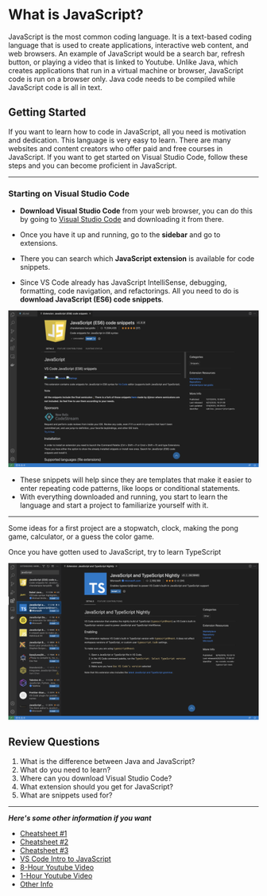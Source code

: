 # What is JavaScript?

JavaScript is the most common coding language. It is a text-based coding language that is used to create applications, interactive web content, and web browsers. An example of JavaScript would be a search bar, refresh button, or playing a video that is linked to Youtube. Unlike Java, which creates applications that run in a virtual machine or browser, JavaScript code is run on a browser only. Java code needs to be compiled while JavaScript code is all in text.

## Getting Started

If you want to learn how to code in JavaScript, all you need is motivation and dedication. This language is very easy to learn. There are many websites and content creators who offer paid and free courses in JavaScript. If you want to get started on Visual Studio Code, follow these steps and you can become proficient in JavaScript.

---

### Starting on Visual Studio Code

- **Download Visual Studio Code** from your web browser, you can do this by going to [Visual Studio Code](https://code.visualstudio.com/Download) and downloading it from there.
  
- Once you have it up and running, go to the **sidebar** and go to extensions.
- There you can search which **JavaScript extension** is available for code snippets.
- Since VS Code already has JavaScript IntelliSense, debugging, formatting, code navigation, and refactorings. All you need to do is **download JavaScript (ES6) code snippets**.
  
![ES6](/asset/es6.png)

- These snippets will help since they are templates that make it easier to enter repeating code patterns, like loops or conditional statements.
- With everything downloaded and running, you start to learn the language and start a project to familiarize yourself with it.
  
---

Some ideas for a first project are a stopwatch, clock, making the pong game, calculator, or a guess the color game.

Once you have gotten used to JavaScript, try to learn TypeScript

![TS](/asset/ts.png)

## Review Questions

1. What is the difference between Java and JavaScript?
2. What do you need to learn?
3. Where can you download Visual Studio Code?
4. What extension should you get for JavaScript?
5. What are snippets used for?

---
***Here's some other information if you want***

- [Cheatsheet #1](https://htmlcheatsheet.com/js/)
- [Cheatsheet #2](https://www.codecademy.com/learn/introduction-to-javascript/modules/learn-javascript-introduction/cheatsheet)
- [Cheatsheet #3](https://developer.mozilla.org/en-US/docs/Learn/JavaScript/First_steps/A_first_splash)
- [VS Code Intro to JavaScript](https://code.visualstudio.com/docs/languages/javascript)
- [8-Hour Youtube Video](https://www.youtube.com/watch?v=Qqx_wzMmFeA)
- [1-Hour Youtube Video](https://www.youtube.com/watch?v=W6NZfCO5SIk)
- [Other Info](https://mikkegoes.com/learn-to-code-for-free/)
